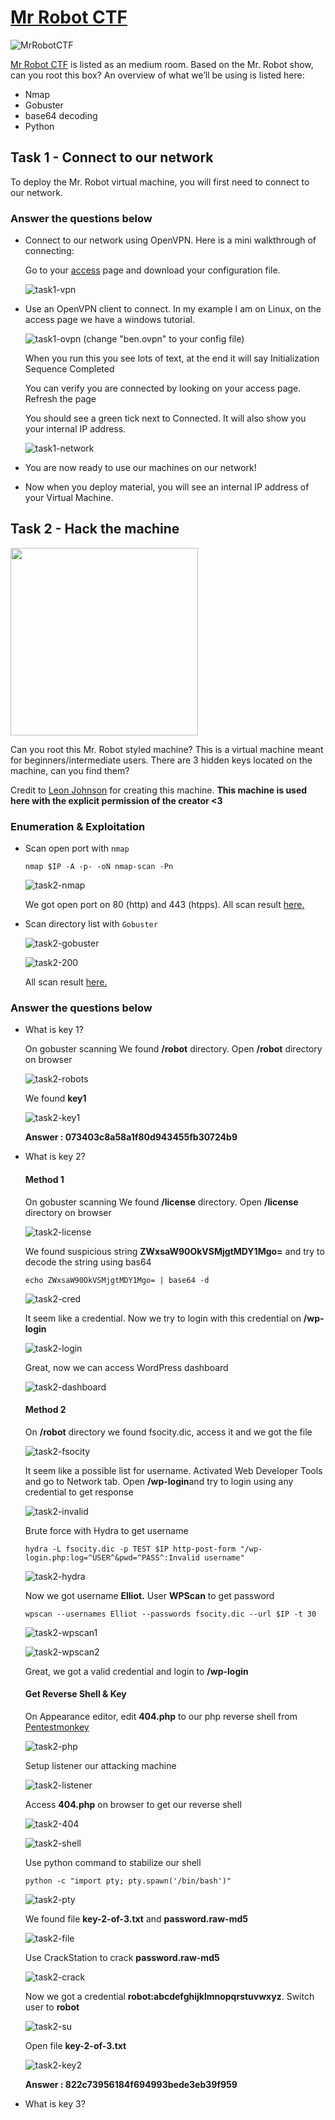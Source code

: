 # [Mr Robot CTF](https://tryhackme.com/r/room/mrrobot)

![MrRobotCTF](./images/MrRobotCTF.png) 

[Mr Robot CTF](https://tryhackme.com/r/room/mrrobot) is listed as an medium room. Based on the Mr. Robot show, can you root this box? An overview of what we’ll be using is listed here:

* Nmap
* Gobuster
* base64 decoding
* Python

## Task 1 - Connect to our network

To deploy the Mr. Robot virtual machine, you will first need to connect to our network.

### Answer the questions below

* Connect to our network using OpenVPN. Here is a mini walkthrough of connecting:

	Go to your [access](http://tryhackme.com/access) page and download your configuration file.
	
	![task1-vpn](./images/task1-vpn.png)

* Use an OpenVPN client to connect. In my example I am on Linux, on the access page we have a windows tutorial.

	![task1-ovpn](./images/task1-ovpn) (change "ben.ovpn" to your config file)
	
	When you run this you see lots of text, at the end it will say Initialization Sequence Completed

	You can verify you are connected by looking on your access page. Refresh the page
	
	You should see a green tick next to Connected. It will also show you your internal IP address.
	
	![task1-network](./images/task1-network.png)

* You are now ready to use our machines on our network!

* Now when you deploy material, you will see an internal IP address of your Virtual Machine.

## Task 2 - Hack the machine

<img src="./images/task2-logo.png" height=300  width=auto>

Can you root this Mr. Robot styled machine? This is a virtual machine meant for beginners/intermediate users. There are 3 hidden keys located on the machine, can you find them?

Credit to [Leon Johnson](https://twitter.com/@sho_luv) for creating this machine. **This machine is used here with the explicit permission of the creator <3** 

### Enumeration & Exploitation

* Scan open port with `nmap`

	```
	nmap $IP -A -p- -oN nmap-scan -Pn
	```

	![task2-nmap](./images/task2-nmap.png)

	We got open port on 80 (http) and 443 (htpps). All scan result [here.](./files/nmap-scan)

* Scan directory list with `Gobuster`

	![task2-gobuster](./images/task2-gobuster.png)

	![task2-200](./images/task2-200.png)

	All scan result [here.](./files/gobuster-scan)

### Answer the questions below

* What is key 1?

	On gobuster scanning We found **/robot** directory. Open **/robot** directory on browser
	
	![task2-robots](./images/task2-robots.png)

	We found **key1**

	![task2-key1](./images/task2-key1.png)
	
	**Answer : 073403c8a58a1f80d943455fb30724b9**

* What is key 2?

	#### Method 1

	On gobuster scanning We found **/license** directory. Open **/license** directory on browser

	![task2-license](./images/task2-license.png)

	We found suspicious string **ZWxsaW90OkVSMjgtMDY1Mgo=** and try to decode the string using bas64

	```
	echo ZWxsaW90OkVSMjgtMDY1Mgo= | base64 -d
	```

	![task2-cred](./images/task2-cred.png)

	It seem like a credential. Now we try to login with this credential on **/wp-login**

	![task2-login](./images/task2-login.png)

	Great, now we can access WordPress dashboard

	![task2-dashboard](./images/task2-dashboard.png)

	#### Method 2
	
	On **/robot** directory we found fsocity.dic, access it and we got the file

	![task2-fsocity](./images/task2-fsocity.png)
	
	It seem like a possible list for username. Activated Web Developer Tools and go to Network tab. Open **/wp-login**and try to login using any credential to get response

	![task2-invalid](./images/task2-invalid.png)

	Brute force with Hydra to get username

	```
	hydra -L fsocity.dic -p TEST $IP http-post-form "/wp-login.php:log=^USER^&pwd=^PASS^:Invalid username"
	```

	![task2-hydra](./images/task2-hydra.png)

	Now we got username **Elliot.** User **WPScan** to get password

	```
	wpscan --usernames Elliot --passwords fsocity.dic --url $IP -t 30
	```

	![task2-wpscan1](./images/task2-wpscan1.png)

	![task2-wpscan2](./images/task2-wpscan2.png)

	Great, we got a valid credential and login to **/wp-login**

	#### Get Reverse Shell & Key

	On Appearance editor, edit **404.php** to our php reverse shell from [Pentestmonkey](https://github.com/pentestmonkey/php-reverse-shell)

	![task2-php](./images/task2-php.png)

	Setup listener our attacking machine

	![task2-listener](./images/task2-listener.png)

	Access **404.php** on browser to get our reverse shell

	![task2-404](./images/task2-404.png)

	![task2-shell](./images/task2-shell.png)

	Use python command to stabilize our shell

	```
	python -c "import pty; pty.spawn('/bin/bash')"
	```

	![task2-pty](./images/task2-pty.png)

	We found file **key-2-of-3.txt** and **password.raw-md5**

	![task2-file](./images/task2-file.png)

	Use CrackStation to crack **password.raw-md5**

	![task2-crack](./images/task2-crack.png)

	Now we got a credential **robot:abcdefghijklmnopqrstuvwxyz**. Switch user to **robot**

	![task2-su](./images/task2-su.png)

	Open file **key-2-of-3.txt**

	![task2-key2](./images/task2-key2.png)

	**Answer : 822c73956184f694993bede3eb39f959**

* What is key 3?
